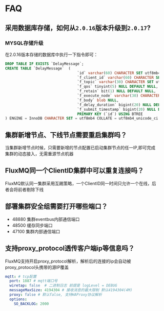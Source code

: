 # FAQ

## 采用数据库存储，如何从`2.0.16`版本升级到`2.0.17`?

### MYSQL存储升级
在2.0.16版本存储的数据库中执行一下指令即可：
```sql
DROP TABLE IF EXISTS `DelayMessage`;
CREATE TABLE `DelayMessage`  (
                                 `id` varchar(60) CHARACTER SET utf8mb4 COLLATE utf8mb4_unicode_ci NOT NULL,
                                 `f_client_id` varchar(60) CHARACTER SET utf8mb4 COLLATE utf8mb4_unicode_ci NOT NULL,
                                 `f_topic` varchar(30) CHARACTER SET utf8mb4 COLLATE utf8mb4_unicode_ci NULL DEFAULT NULL,
                                 `f_qos` tinyint(5) NULL DEFAULT NULL,
                                 `f_retain` bit(1) NULL DEFAULT NULL,
                                 `f_execute_node` varchar(30) CHARACTER SET utf8mb4 COLLATE utf8mb4_unicode_ci NULL DEFAULT NULL,
                                 `f_body` blob NULL,
                                 `f_delay_duration` bigint(20) NULL DEFAULT NULL,
                                 `f_submit_timestamp` bigint(20) NULL DEFAULT NULL,
                                 PRIMARY KEY (`id`) USING BTREE
) ENGINE = InnoDB CHARACTER SET = utf8mb4 COLLATE = utf8mb4_unicode_ci ROW_FORMAT = DYNAMIC;
```



## 集群新增节点、下线节点需要重启集群吗？

当集群新增节点时候，只需要新增的节点配置已启动集群节点的任一IP,即可完成集群的动态接入，无需重源节点机器

## FluxMQ同一个ClientID集群中可以重复连接吗？

FluxMQ默认同一集群采用互踢策略，一个ClientID同一时间只允许一个在线，后者会将前者剔除下线

## 部署集群安全组需要打开哪些端口？
- 48880 集群eventbus内部通信端口
- 48500 缓存同步端口
- 47100 集群内部通信端口


## 支持proxy_protocol透传客户端ip等信息吗？

FluxMQ支持开启proxy_protocol解析，解析后的连接的ip会自动被proxy_protocol头携带的源IP覆盖

```YAML
mqtt: # tcp配置
  port: 1887 # mqtt端口号
  wiretap: false  # 二进制日志 前提是 logLevel = DEBUG
  messageMaxSize: 4194304 # 接收消息的最大限制 默认4194304(4M)
  proxy: false # 默认false, 支持HAProxy协议解析  
  options:
    SO_BACKLOG: 2000
```